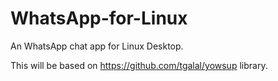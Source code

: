 WhatsApp-for-Linux
===================

An WhatsApp chat app for Linux Desktop.

This will be based on https://github.com/tgalal/yowsup library.

